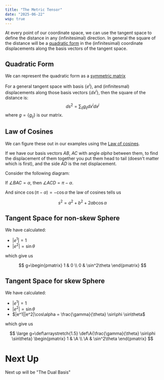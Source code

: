 ```yaml
---
title: "The Metric Tensor"
date: "2025-06-22"
wsp: true
--- 
```


At every point of our coordinate space, we can use the tangent space to define the distance in any (infinitesimal) direction. In general the square of the distance will be a [quadratic form](Quadratic_form) in the (infinitesimal) coordinate displacements along the basis vectors of the tangent space.


<!-- more -->

## Quadratic Form

We can represent the quadratic form as a [symmetric matrix](https://en.wikipedia.org/wiki/Quadratic_form#Associated_symmetric_matrix)

For a general tangent space with basis $\{e^i\}$, and (infinitesmal) displacements along those basis vectors $\{dx^i\}$, then the square of the distance is:
$$ds^2=\sum_{ij}g_{ij}{dx}^i {dx}^j$$
where $g=\{g_{ij}\}$ is our matrix.

## Law of Cosines

We can figure these out in our examples using the [Law of cosines](https://en.wikipedia.org/wiki/Law_of_cosines).

If we have our basis vectors $AB$, $AC$ with angle $alpha$ between them, to find the displacement of them together you put them head to tail (doesn't matter which is first), and the side $AD$ is the net displacement.

Consider the following diagram:


<div class="sketch_canvas"  data-url="/wsp/Metric.json"></div>

If $\angle BAC=\alpha$, then $\angle ACD=\pi-\alpha$.

And since $\cos(\pi-\alpha)=-\cos\alpha$ the law of cosines tells us

$$
s^2=a^2+b^2+2ab\cos\alpha
$$

## Tangent Space for non-skew Sphere

We have calculated:
* $|e^1|=1$
* $|e^2|=\sin\theta$

which give us

$$
g=\begin{pmatrix}
   1 & 0 \\
   0 & \sin^2\theta
\end{pmatrix}
$$


## Tangent Space for skew Sphere

We have calculated:
* $|e^1|=1$
* $|e^2|=\sin\theta$
* $|e^1||e^2|\cos\alpha = \frac{\gamma}{\theta} \sin\phi \sin\theta$

which give us

$$ \large g=\def\arraystretch{1.5}
\def\A{\frac{\gamma}{\theta} \sin\phi \sin\theta}
\begin{pmatrix}
   1 & \A \\
   \A & \sin^2\theta
\end{pmatrix}
$$

# Next Up

Next up will be "The Dual Basis"